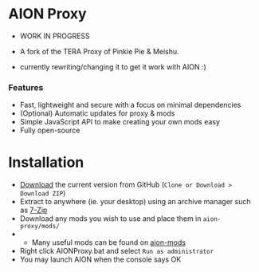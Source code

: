 # AION Proxy
* WORK IN PROGRESS

* A fork of the TERA Proxy of Pinkie Pie & Meishu. 
* currently rewriting/changing it to get it work with AION :)




### Features
* Fast, lightweight and secure with a focus on minimal dependencies
* (Optional) Automatic updates for proxy & mods
* Simple JavaScript API to make creating your own mods easy
* Fully open-source

# Installation
* [Download](https://github.com/PatrickSantoZZ/AION-Proxy/archive/master.zip) the current version from GitHub (`Clone or Download > Download ZIP`)
* Extract to anywhere (ie. your desktop) using an archive manager such as [7-Zip](https://sourceforge.net/projects/sevenzip/files/latest/download)
* Download any mods you wish to use and place them in `aion-proxy/mods/`
* * Many useful mods can be found on [aion-mods](https://github.com/aion-mods) 
* Right click AIONProxy.bat and select `Run as administrator`
* You may launch AION when the console says OK
